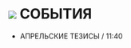 # ![](https://avatars0.githubusercontent.com/u/6559911?s=28)  СОБЫТИЯ

  - АПРЕЛЬСКИЕ ТЕЗИСЫ / 11:40
